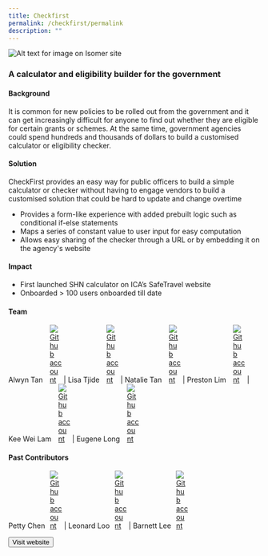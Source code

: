 ```yaml
---
title: Checkfirst
permalink: /checkfirst/permalink
description: ""
---
```


![Alt text for image on Isomer site](/images/CheckFirst.png)
### A calculator and eligibility builder for the government

#### Background 

It is common for new policies to be rolled out from the government and it can get increasingly difficult for anyone to find out whether they are eligible for certain grants or schemes. At the same time, government agencies could spend hundreds and thousands of dollars to build a customised calculator or eligibility checker. 

#### Solution

CheckFirst provides an easy way for public officers to build a simple calculator or checker without having to engage vendors to build a customised solution that could be hard to update and change overtime
* Provides a form-like experience with added prebuilt logic such as conditional if-else statements
* Maps a series of constant value to user input for easy computation
* Allows easy sharing of the checker through a URL or by embedding it on the agency's website


#### Impact

* First launched SHN calculator on ICA’s SafeTravel website
* Onboarded > 100 users onboarded till date


#### Team

Alwyn Tan <a href="https://github.com/lonerifle" style="display: inline-block; width: 24px; height: 24px; margin-bottom: -5px; margin-left: 10px;">
    <img border="0" alt="Github account" src="/images/Github-Mark-32px.png">
</a> | Lisa Tjide <a href="https://github.com/sasasa54" style="display: inline-block; width: 24px; height: 24px; margin-bottom: -5px; margin-left: 10px;">
    <img border="0" alt="Github account" src="/images/Github-Mark-32px.png">
</a> | Natalie Tan <a href="https://github.com/NatMaeTan" style="display: inline-block; width: 24px; height: 24px; margin-bottom: -5px; margin-left: 10px;">
    <img border="0" alt="Github account" src="/images/Github-Mark-32px.png">
</a> | Preston Lim <a href="https://github.com/prestonlimlianjie" style="display: inline-block; width: 24px; height: 24px; margin-bottom: -5px; margin-left: 10px;">
    <img border="0" alt="Github account" src="/images/Github-Mark-32px.png">
</a> | Kee Wei Lam <a href="https://github.com/lamkeewei" style="display: inline-block; width: 24px; height: 24px; margin-bottom: -5px; margin-left: 10px;">
    <img border="0" alt="Github account" src="/images/Github-Mark-32px.png">
</a> | Eugene Long <a href="https://github.com/orbitalsqwib" style="display: inline-block; width: 24px; height: 24px; margin-bottom: -5px; margin-left: 10px;">
    <img border="0" alt="Github account" src="/images/Github-Mark-32px.png">
</a>


#### Past Contributors

Petty Chen<a href="https://github.com/pettypychen"  style="display: inline-block; width: 24px; height: 24px; margin-bottom: -5px; margin-left: 10px;">
    <img border="0" alt="Github account" src="/images/Github-Mark-32px.png">
</a> | Leonard Loo<a href="https://github.com/leonardloo" style="display: inline-block; width: 24px; height: 24px; margin-bottom: -5px; margin-left: 10px;">
    <img border="0" alt="Github account" src="/images/Github-Mark-32px.png">
</a> | Barnett Lee<a href="https://github.com/barnettx" style="display: inline-block; width: 24px; height: 24px; margin-bottom: -5px; margin-left: 10px;">
    <img border="0" alt="Github account" src="/images/Github-Mark-32px.png">
</a> 

<a href="https://www.checkfirst.gov.sg/" target="_blank">
    <button class="bp-button is-secondary is-medium has-text-white is-uppercase search-button">
        Visit website
    </button>
</a>